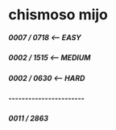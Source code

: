 # chismoso mijo

##### 0007 / 0718 <-- EASY
##### 0002 / 1515 <-- MEDIUM
##### 0002 / 0630 <-- HARD
##### -----------------------
##### 0011 / 2863
